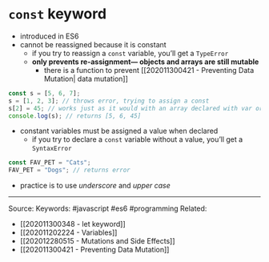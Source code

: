 # `const` keyword
- introduced in ES6
- cannot be reassigned because it is constant
	- if you try to reassign a `const` variable, you’ll get a `TypeError`
	- **only prevents re-assignment— objects and arrays are still mutable**
		- there is a function to prevent [[202011300421 - Preventing Data Mutation| data mutation]]
```js
const s = [5, 6, 7];
s = [1, 2, 3]; // throws error, trying to assign a const
s[2] = 45; // works just as it would with an array declared with var or let
console.log(s); // returns [5, 6, 45]
```
- constant variables must be assigned a value when declared
	- if you try to declare a `const` variable without a value, you’ll get a `SyntaxError`

```js
const FAV_PET = "Cats";
FAV_PET = "Dogs"; // returns error
```
- practice is to use *underscore* and *upper case*

---
Source:
Keywords: #javascript #es6 #programming 
Related: 
- [[202011300348 - let keyword]]
- [[202011202224 - Variables]]
- [[202012280515 - Mutations and Side Effects]]
- [[202011300421 - Preventing Data Mutation]]